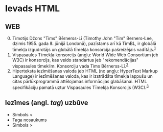 # Ievads HTML

## WEB

0. Timotijs Džons "Tims" Bērnerss-Lī (Timothy John "Tim" Berners-Lee, dzimis 1955. gada 8. jūnijā Londonā), pazīstams arī kā TimBL, ir globālā tīmekļa izgudrotājs un globālā tīmekļa konsorcija pašreizējais vadītājs.<sup>[1][1]</sup>
0. Vispasaules Tīmekļa konsorcijs (angļu: World Wide Web Consortium jeb W3C) ir konsorcijs, kas veido standartus jeb "rekomendācijas" vispasaules tīmeklim. Konsorciju vada Tims Bērnerss-Lī.<sup>[2][2]</sup>
0. Hiperteksta iezīmēšanas valoda jeb HTML (no angļu: HyperText Markup Language) ir iezīmēšanas valoda, kas ir izstrādāta tīmekļa lappušu un citas pārlūkprogrammā attēlojamas informācijas glabāšanai. HTML specifikāciju pamatā uztur Vispasaules Tīmekļa Konsorcijs (W3C).<sup>[3][3]</sup>

## Iezīmes (angl. *tag*) uzbūve

- Simbols &lt;
- Taga nosaukums
- Simbols &gt;

[1]: https://lv.wikipedia.org/wiki/Tims_B%C4%93rnerss-L%C4%AB
[2]: https://lv.wikipedia.org/wiki/Vispasaules_T%C4%ABmek%C4%BCa_konsorcijs
[3]: https://lv.wikipedia.org/wiki/HTML
